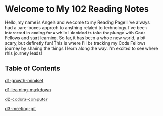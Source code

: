# Welcome to My 102 Reading Notes

Hello, my name is Angela and welcome to my Reading Page! I've always had a bare-bones approch to anything related to technology. I've been interested in coding for a while I decided to take the plunge with Code Fellows and start learning. So far, it has been a whole new world, a bit scary, but definetly fun! This is where I'll be tracking my Code Fellows journey by sharing the things I learn along the way. I'm excited to see where rhis journey leads!

## Table of Contents
[d1-growth-mindset](d1-growth-mindset)

[d1-learning-markdown](d1-learning-markdown)

[d2-coders-computer](d2-coders-computer)

[d3-meeting-git](d3-meeting-git)